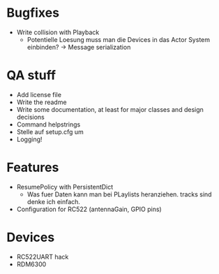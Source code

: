 # Bugfixes

- Write collision with Playback
  - Potentielle Loesung muss man die Devices in das Actor System einbinden? -> Message serialization

# QA stuff

- Add license file
- Write the readme
- Write some documentation, at least for major classes and design decisions
- Command helpstrings
- Stelle auf setup.cfg um
- Logging!

# Features

- ResumePolicy with PersistentDict
  - Was fuer Daten kann man bei PLaylists heranziehen. tracks sind denke ich einfach.
- Configuration for RC522 (antennaGain, GPIO pins)

# Devices

- RC522UART hack
- RDM6300

